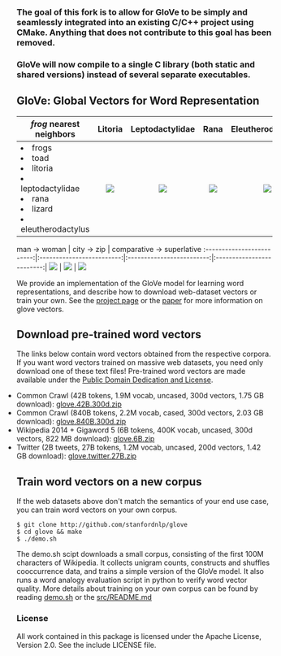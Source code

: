 ### The goal of this fork is to allow for GloVe to be simply and seamlessly integrated into an existing C/C++ project using CMake. Anything that does not contribute to this goal has been removed.
### GloVe will now compile to a single C library (both static and shared versions) instead of several separate executables.

## GloVe: Global Vectors for Word Representation

<em>frog</em> nearest neighbors | Litoria             |  Leptodactylidae | Rana | Eleutherodactylus
-------------------------|:-------------------------:|:-------------------------:|:-------------------------:|:-------------------------:|
<li> frogs <li> toad <li> litoria <li> leptodactylidae <li> rana <li> lizard <li> eleutherodactylus | ![](http://nlp.stanford.edu/projects/glove/images/litoria.jpg)  |  ![](http://nlp.stanford.edu/projects/glove/images/leptodactylidae.jpg) |  ![](http://nlp.stanford.edu/projects/glove/images/rana.jpg) |  ![](http://nlp.stanford.edu/projects/glove/images/eleutherodactylus.jpg)

man -> woman             |  city -> zip | comparative -> superlative
:-------------------------:|:-------------------------:|:-------------------------:|:-------------------------:|
![](http://nlp.stanford.edu/projects/glove/images/man_woman_small.jpg)  |   ![](http://nlp.stanford.edu/projects/glove/images/city_zip_small.jpg) |  ![](http://nlp.stanford.edu/projects/glove/images/comparative_superlative_small.jpg)

We provide an implementation of the GloVe model for learning word representations, and describe how to download web-dataset vectors or train your own. See the [project page](http://nlp.stanford.edu/projects/glove/) or the [paper](http://nlp.stanford.edu/pubs/glove.pdf) for more information on glove vectors.

## Download pre-trained word vectors
The links below contain word vectors obtained from the respective corpora. If you want word vectors trained on massive web datasets, you need only download one of these text files! Pre-trained word vectors are made available under the <a href="http://opendatacommons.org/licenses/pddl/">Public Domain Dedication and License</a>. 
<div class="entry">
<ul style="padding-left:0px; margin-top:0px; margin-bottom:0px">
  <li> Common Crawl (42B tokens, 1.9M vocab, uncased, 300d vectors, 1.75 GB download): <a href="http://nlp.stanford.edu/data/wordvecs/glove.42B.300d.zip">glove.42B.300d.zip</a> </li>
  <li> Common Crawl (840B tokens, 2.2M vocab, cased, 300d vectors, 2.03 GB download): <a href="http://nlp.stanford.edu/data/wordvecs/glove.840B.300d.zip">glove.840B.300d.zip</a> </li>
  <li> Wikipedia 2014 + Gigaword 5 (6B tokens, 400K vocab, uncased, 300d vectors, 822 MB download): <a href="http://nlp.stanford.edu/data/wordvecs/glove.6B.zip">glove.6B.zip</a> </li>
  <li> Twitter (2B tweets, 27B tokens, 1.2M vocab, uncased, 200d vectors, 1.42 GB download): <a href="http://nlp.stanford.edu/data/wordvecs/glove.twitter.27B.zip">glove.twitter.27B.zip</a>
</ul>
</div>

## Train word vectors on a new corpus
If the web datasets above don't match the semantics of your end use case, you can train word vectors on your own corpus.

    $ git clone http://github.com/stanfordnlp/glove
    $ cd glove && make
    $ ./demo.sh

The demo.sh scipt downloads a small corpus, consisting of the first 100M characters of Wikipedia. It collects unigram counts, constructs and shuffles cooccurrence data, and trains a simple version of the GloVe model. It also runs a word analogy evaluation script in python to verify word vector quality. More details about training on your own corpus can be found by reading [demo.sh](https://github.com/stanfordnlp/GloVe/blob/master/demo.sh) or the [src/README.md](https://github.com/stanfordnlp/GloVe/tree/master/src)

### License
All work contained in this package is licensed under the Apache License, Version 2.0. See the include LICENSE file.
